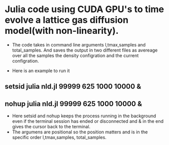 # Julia code using CUDA GPU's to time evolve a lattice gas diffusion model(with non-linearity).

- The code takes in command line arguments l,tmax,samples and total_samples. And saves the output in two different files as avereage over all the samples the density configration and the current configration.

- Here is an example to run it 
## setsid julia nld.jl 99999 625 1000 10000 &
## nohup julia nld.jl 99999 625 1000 10000 &
- Here setsid and nohup keeps the process running in the background even if the terminal session has ended or disconnected and & in the end gives the cursor back to the terminal.
- The argumens are positional so the position matters and is in the specific order l,tmax,samples, total_samples.
